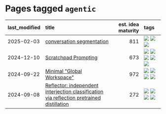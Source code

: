 # Pages tagged `agentic`

|last_modified|title|est. idea maturity|tags
|:---|:---|---:|:---|
|2025-02-03|[conversation segmentation](../conversation_segmentation.md)|811|[![](https://img.shields.io/badge/tag-agentic-71e862)](../tags/agentic.md) [![](https://img.shields.io/badge/tag-experimental-7c795e)](../tags/experimental.md) [![](https://img.shields.io/badge/tag-llm-96bcc)](../tags/llm.md)|
|2024-12-10|[Scratchpad Prompting](../scratchpad_prompting.md)|673|[![](https://img.shields.io/badge/tag-agentic-71e862)](../tags/agentic.md) [![](https://img.shields.io/badge/tag-experimental-7c795e)](../tags/experimental.md) [![](https://img.shields.io/badge/tag-interpretability-fe76cf)](../tags/interpretability.md) [![](https://img.shields.io/badge/tag-llm-96bcc)](../tags/llm.md) [![](https://img.shields.io/badge/tag-prompting-e6ab9)](../tags/prompting.md)|
|2024-09-22|[Minimal "Global Workspace"](../pubsub_for_gwt.md)|972|[![](https://img.shields.io/badge/tag-agentic-71e862)](../tags/agentic.md) [![](https://img.shields.io/badge/tag-experimental-7c795e)](../tags/experimental.md) [![](https://img.shields.io/badge/tag-open_source-deeba9)](../tags/open_source.md) [![](https://img.shields.io/badge/tag-philosophy-36f98)](../tags/philosophy.md)|
|2024-09-08|[Reflector: independent  interjection classification via reflection pretrained distillation](../reflector.md)|272|[![](https://img.shields.io/badge/tag-agentic-71e862)](../tags/agentic.md) [![](https://img.shields.io/badge/tag-experimental-7c795e)](../tags/experimental.md) [![](https://img.shields.io/badge/tag-llm-96bcc)](../tags/llm.md) [![](https://img.shields.io/badge/tag-post-training-bbc42)](../tags/post-training.md)|